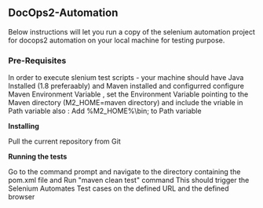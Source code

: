 ## DocOps2-Automation

Below instructions will let you run a copy of the selenium automation project for docops2 automation on your local machine for testing purpose. 

### **Pre-Requisites**
In order to execute slenium test scripts - your machine should have Java Installed (1.8 preferaably) and Maven installed and configurred
configure Maven Environment Variable , set the Environment Variable pointing to the Maven directory (M2_HOME=maven directory) and include the vriable in Path variable also : Add %M2_HOME%\bin; to Path variable

**Installing**

Pull the current repository from Git 

**Running the tests**

Go to the command prompt and navigate to the directory containing the pom.xml file and Run "maven clean test"  command
This should trigger the Selenium Automates Test cases on the defined URL and the defined browser
